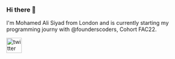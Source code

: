 ### Hi there 👋

I'm Mohamed Ali Siyad from London and is currently starting my programming journy with @founderscoders, Cohort FAC22.

[<img src='https://cdn.jsdelivr.net/npm/simple-icons@3.0.1/icons/twitter.svg' alt='twitter' height='40'>](https://twitter.com/Mohamed_Siyad1)  
<!--
**Alisyad9/Alisyad9** is a ✨ _special_ ✨ repository because its `README.md` (this file) appears on your GitHub profile.

Here are some ideas to get you started:

- 🔭 I’m currently working on ...
- 🌱 I’m currently learning ...
- 👯 I’m looking to collaborate on ...
- 🤔 I’m looking for help with ...
- 💬 Ask me about ...
- 📫 How to reach me: ...
- 😄 Pronouns: ...
- ⚡ Fun fact: ...
-->
